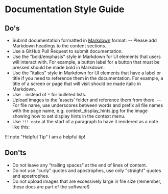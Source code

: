 # Documentation Style Guide

## Do's

- Submit documentation formatted in [Markdown](https://en.wikipedia.org/wiki/Markdown) format.
  -- Please add Markdown headings to the content sections.
- Use a GitHub Pull Request to submit documentation.
- Use the "bold/emphasis" style in Markdown for UI elements that users will interact with. For example, a button label for a button that must be pressed should be made bold in Markdown.
- Use the "italics" style in Markdown for UI elements that have a label or title if you need to reference them in the documentation. For example, a title of a screen or page that will visit should be made italic in Markdown.
- Use `-` instead of `*` for bulleted lists.
- Upload images to the 'assets' folder and reference them from there. 
   -- For file name, use underscores between words and prefix all file names with the page name, e.g. context_display_hints.jpg for the image showing how to set display hints in the context menu.
- Use `!!! note` at the start of a paragraph to have it rendered as a note like this:

!!! note "Helpful Tip" I am a helpful tip!

## Don'ts

- Do not leave any "trailing spaces" at the end of lines of content.
- Do not use "curly" quotes and apostrophes, use only "straight" quotes and apostrophes.
- Do not upload images that are excessively large in file size (remember, these docs are part of the software!)
